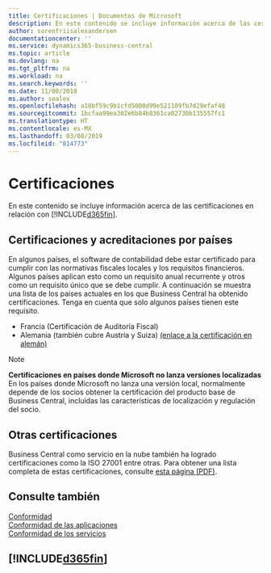 ```yaml
---
title: Certificaciones | Documentos de Microsoft
description: En este contenido se incluye información acerca de las certificaciones en relación con Business Central.
author: sorenfriisalexandersen
documentationcenter: ''
ms.service: dynamics365-business-central
ms.topic: article
ms.devlang: na
ms.tgt_pltfrm: na
ms.workload: na
ms.search.keywords: ''
ms.date: 11/08/2018
ms.author: soalex
ms.openlocfilehash: a18bf59c9b1cfd5008d99e521109fb7d29efaf48
ms.sourcegitcommit: 1bcfaa99ea302e6b84b8361ca02730b135557fc1
ms.translationtype: HT
ms.contentlocale: es-MX
ms.lasthandoff: 03/08/2019
ms.locfileid: "814773"
---
```

# <a name="certifications"></a>Certificaciones  
En este contenido se incluye información acerca de las certificaciones en relación con [!INCLUDE[d365fin](../includes/d365fin_md.md)].  

## <a name="country-certifications-and-accreditations"></a>Certificaciones y acreditaciones por países
En algunos países, el software de contabilidad debe estar certificado para cumplir con las normativas fiscales locales y los requisitos financieros. Algunos países aplican esto como un requisito anual recurrente y otros como un requisito único que se debe cumplir. A continuación se muestra una lista de los países actuales en los que Business Central ha obtenido certificaciones. Tenga en cuenta que solo algunos países tienen este requisito.  
- Francia (Certificación de Auditoría Fiscal)
- Alemania (también cubre Austria y Suiza) [(enlace a la certificación en alemán)](https://www.bdo.de/de-de/themen/softwarebescheinungen/bdo/microsoft-dynamics-365-business-central)

> [!NOTE]  
>  **Certificaciones en países donde Microsoft no lanza versiones localizadas**  
> En los países donde Microsoft no lanza una versión local, normalmente depende de los socios obtener la certificación del producto base de Business Central, incluidas las características de localización y regulación del socio.

## <a name="other-certifications"></a>Otras certificaciones  
Business Central como servicio en la nube también ha logrado certificaciones como la ISO 27001 entre otras. Para obtener una lista completa de estas certificaciones, consulte [esta página (PDF)](https://aka.ms/d365-compliance-list).

## <a name="see-also"></a>Consulte también  
[Conformidad](compliance-overview.md)  
[Conformidad de las aplicaciones](compliance-application-compliance.md)  
[Conformidad de los servicios](compliance-service-compliance.md)  

 ## [!INCLUDE[d365fin](../includes/free_trial_md.md)]  
 
